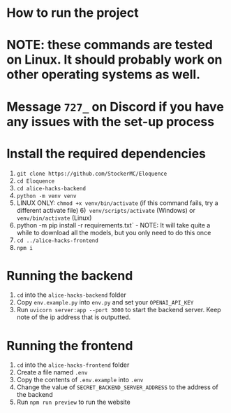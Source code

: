 # How to run the project
# NOTE: these commands are tested on Linux. It should probably work on other operating systems as well.
# Message `727_` on Discord if you have any issues with the set-up process

# Install the required dependencies
1) `git clone https://github.com/StockerMC/Eloquence`
2) `cd Eloquence`
3) `cd alice-hacks-backend`
4) `python -m venv venv`
5) LINUX ONLY: `chmod +x venv/bin/activate` (if this command fails, try a different activate file)
6)` venv/scripts/activate` (Windows) or `venv/bin/activate` (Linux)
7) python -m pip install -r requirements.txt` - NOTE: It will take quite a while to download all the models, but you only need to do this once
8) `cd ../alice-hacks-frontend`
9) `npm i`

# Running the backend
1. `cd` into the `alice-hacks-backend` folder
2. Copy `env.example.py` into `env.py` and set your `OPENAI_API_KEY`
3. Run `uvicorn server:app --port 3000` to start the backend server. Keep note of the ip address that is outputted.

# Running the frontend
1. `cd` into the `alice-hacks-frontend` folder
2. Create a file named `.env`
3. Copy the contents of `.env.example` into `.env`
4. Change the value of `SECRET_BACKEND_SERVER_ADDRESS` to the address of the backend 
5. Run `npm run preview` to run the website
